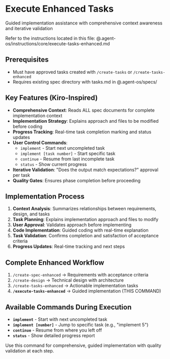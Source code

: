 # Execute Enhanced Tasks

Guided implementation assistance with comprehensive context awareness and iterative validation

Refer to the instructions located in this file:
@.agent-os/instructions/core/execute-tasks-enhanced.md

## Prerequisites

- Must have approved tasks created with `/create-tasks` or `/create-tasks-enhanced`
- Requires existing spec directory with tasks.md in @.agent-os/specs/

## Key Features (Kiro-Inspired)

- **Comprehensive Context**: Reads ALL spec documents for complete implementation context
- **Implementation Strategy**: Explains approach and files to be modified before coding
- **Progress Tracking**: Real-time task completion marking and status updates
- **User Control Commands**:
  - `implement` - Start next uncompleted task
  - `implement [task number]` - Start specific task
  - `continue` - Resume from last incomplete task
  - `status` - Show current progress
- **Iterative Validation**: "Does the output match expectations?" approval per task
- **Quality Gates**: Ensures phase completion before proceeding

## Implementation Process

1. **Context Analysis**: Summarizes relationships between requirements, design, and tasks
2. **Task Planning**: Explains implementation approach and files to modify
3. **User Approval**: Validates approach before implementing
4. **Code Implementation**: Guided coding with real-time explanation
5. **Task Validation**: Confirms completion and satisfaction of acceptance criteria
6. **Progress Updates**: Real-time tracking and next steps

## Complete Enhanced Workflow

1. `/create-spec-enhanced` → Requirements with acceptance criteria
2. `/create-design` → Technical design with architecture
3. `/create-tasks-enhanced` → Actionable implementation tasks
4. **`/execute-tasks-enhanced`** → Guided implementation (THIS COMMAND)

## Available Commands During Execution

- **`implement`** - Start with next uncompleted task
- **`implement [number]`** - Jump to specific task (e.g., "implement 5")
- **`continue`** - Resume from where you left off
- **`status`** - Show detailed progress report

Use this command for comprehensive, guided implementation with quality validation at each step.